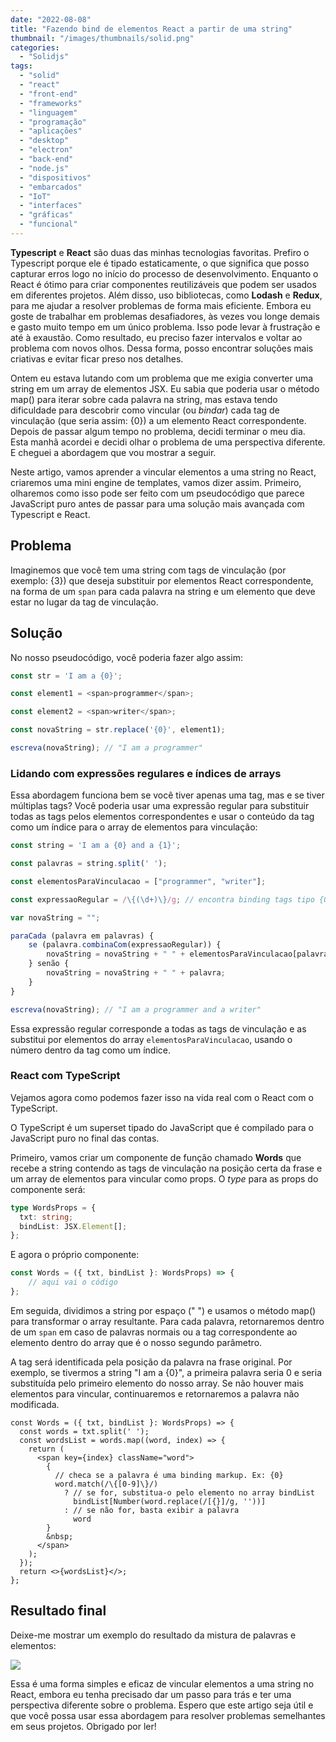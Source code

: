 ```yaml
---
date: "2022-08-08"
title: "Fazendo bind de elementos React a partir de uma string"
thumbnail: "/images/thumbnails/solid.png"
categories:
  - "Solidjs"
tags:
  - "solid"
  - "react"
  - "front-end"
  - "frameworks"
  - "linguagem"
  - "programação"
  - "aplicações"
  - "desktop"
  - "electron"
  - "back-end"
  - "node.js"
  - "dispositivos"
  - "embarcados"
  - "IoT"
  - "interfaces"
  - "gráficas"
  - "funcional"
---
```


**Typescript** e **React** são duas das minhas tecnologias favoritas. Prefiro o Typescript porque ele é tipado estaticamente, o que significa que posso capturar erros logo no início do processo de desenvolvimento. Enquanto o React é ótimo para criar componentes reutilizáveis que podem ser usados em diferentes projetos. Além disso, uso bibliotecas, como **Lodash** e **Redux**, para me ajudar a resolver problemas de forma mais eficiente. Embora eu goste de trabalhar em problemas desafiadores, às vezes vou longe demais e gasto muito tempo em um único problema. Isso pode levar à frustração e até à exaustão. Como resultado, eu preciso fazer intervalos e voltar ao problema com novos olhos. Dessa forma, posso encontrar soluções mais criativas e evitar ficar preso nos detalhes.

Ontem eu estava lutando com um problema que me exigia converter uma string em um array de elementos JSX. Eu sabia que poderia usar o método map() para iterar sobre cada palavra na string, mas estava tendo dificuldade para descobrir como vincular (ou *bindar*) cada tag de vinculação (que seria assim: {0}) a um elemento React correspondente. Depois de passar algum tempo no problema, decidi terminar o meu dia. Esta manhã acordei e decidi olhar o problema de uma perspectiva diferente. E cheguei a abordagem que vou mostrar a seguir.

Neste artigo, vamos aprender a vincular elementos a uma string no React, criaremos uma mini engine de templates, vamos dizer assim. Primeiro, olharemos como isso pode ser feito com um pseudocódigo que parece JavaScript puro antes de passar para uma solução mais avançada com Typescript e React.

## Problema

Imaginemos que você tem uma string com tags de vinculação (por exemplo: {3}) que deseja substituir por elementos React correspondente, na forma de um `span` para cada palavra na string e um elemento que deve estar no lugar da tag de vinculação.

## Solução

No nosso pseudocódigo, você poderia fazer algo assim:

```javascript
const str = 'I am a {0}';

const element1 = <span>programmer</span>;

const element2 = <span>writer</span>;

const novaString = str.replace('{0}', element1);

escreva(novaString); // "I am a programmer"
```

### Lidando com expressões regulares e índices de arrays

Essa abordagem funciona bem se você tiver apenas uma tag, mas e se tiver múltiplas tags? Você poderia usar uma expressão regular para substituir todas as tags pelos elementos correspondentes e usar o conteúdo da tag como um índice para o array de elementos para vinculação:

```javascript
const string = 'I am a {0} and a {1}';

const palavras = string.split(' ');

const elementosParaVinculacao = ["programmer", "writer"];

const expressaoRegular = /\{(\d+)\}/g; // encontra binding tags tipo {0}, {1}, etc.

var novaString = "";

paraCada (palavra em palavras) {
    se (palavra.combinaCom(expressaoRegular)) {
        novaString = novaString + " " + elementosParaVinculacao[palavra.remove("{", "}")];
    } senão {
        novaString = novaString + " " + palavra;
    }
}

escreva(novaString); // "I am a programmer and a writer"
```

Essa expressão regular corresponde a todas as tags de vinculação e as substitui por elementos do array `elementosParaVinculacao`, usando o número dentro da tag como um índice.

### React com TypeScript

Vejamos agora como podemos fazer isso na vida real com o React com o TypeScript.

O TypeScript é um superset tipado do JavaScript que é compilado para o JavaScript puro no final das contas.

Primeiro, vamos criar um componente de função chamado **Words** que recebe a string contendo as tags de vinculação na posição certa da frase e um array de elementos para vincular como props. O *type* para as props do componente será:

```typescript
type WordsProps = {
  txt: string;
  bindList: JSX.Element[];
};
```

E agora o próprio componente:

```typescript
const Words = ({ txt, bindList }: WordsProps) => {
	// aqui vai o código
};
```

Em seguida, dividimos a string por espaço (" ") e usamos o método map() para transformar o array resultante. Para cada palavra, retornaremos dentro de um `span` em caso de palavras normais ou a tag correspondente ao elemento dentro do array que é o nosso segundo parâmetro.

A tag será identificada pela posição da palavra na frase original. Por exemplo, se tivermos a string "I am a {0}", a primeira palavra seria 0 e seria substituída pelo primeiro elemento do nosso array. Se não houver mais elementos para vincular, continuaremos e retornaremos a palavra não modificada.

```JSX
const Words = ({ txt, bindList }: WordsProps) => {
  const words = txt.split(' ');
  const wordsList = words.map((word, index) => {
    return (
      <span key={index} className="word">
        {
          // checa se a palavra é uma binding markup. Ex: {0}
          word.match(/\{[0-9]\}/)
            ? // se for, substitua-o pelo elemento no array bindList
              bindList[Number(word.replace(/[{}]/g, ''))]
            : // se não for, basta exibir a palavra
              word
        }
        &nbsp;
      </span>
    );
  });
  return <>{wordsList}</>;
};
```

## Resultado final

Deixe-me mostrar um exemplo do resultado da mistura de palavras e elementos:

![](/images/posts/print-bee-byte-chat.png)

Essa é uma forma simples e eficaz de vincular elementos a uma string no React, embora eu tenha precisado dar um passo para trás e ter uma perspectiva diferente sobre o problema. Espero que este artigo seja útil e que você possa usar essa abordagem para resolver problemas semelhantes em seus projetos. Obrigado por ler!